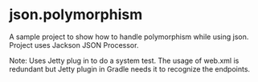 # json.polymorphism
A sample project to show how to handle polymorphism while using json.
Project uses Jackson JSON Processor.

Note: Uses Jetty plug in to do a system test. The usage of web.xml is redundant but Jetty plugin in Gradle needs it to recognize the endpoints.

